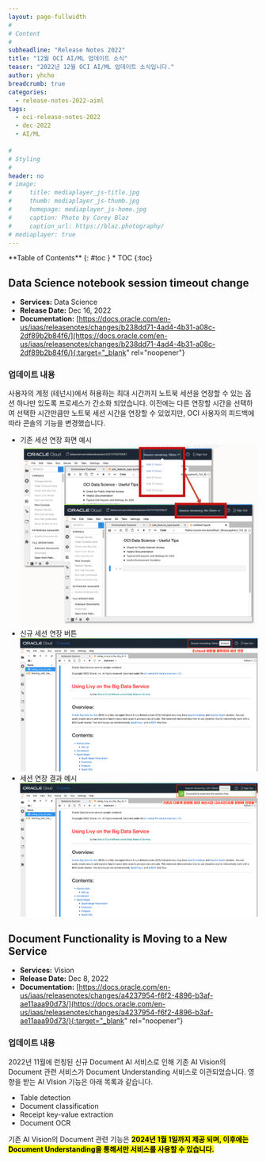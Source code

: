 ```yaml
---
layout: page-fullwidth
#
# Content
#
subheadline: "Release Notes 2022"
title: "12월 OCI AI/ML 업데이트 소식"
teaser: "2022년 12월 OCI AI/ML 업데이트 소식입니다."
author: yhcho
breadcrumb: true
categories:
  - release-notes-2022-aiml
tags:
  - oci-release-notes-2022
  - dec-2022
  - AI/ML
  
#
# Styling
#
header: no
# image:
#     title: mediaplayer_js-title.jpg
#     thumb: mediaplayer_js-thumb.jpg
#     homepage: mediaplayer_js-home.jpg
#     caption: Photo by Corey Blaz
#     caption_url: https://blaz.photography/
# mediaplayer: true
---
```

 
<div class="panel radius" markdown="1">
**Table of Contents**
{: #toc }
*  TOC
{:toc}
</div>

## Data Science notebook session timeout change
* **Services:** Data Science
* **Release Date:** Dec 16, 2022
* **Documentation:** [https://docs.oracle.com/en-us/iaas/releasenotes/changes/b238dd71-4ad4-4b31-a08c-2df89b2b84f6/](https://docs.oracle.com/en-us/iaas/releasenotes/changes/b238dd71-4ad4-4b31-a08c-2df89b2b84f6/){:target="_blank" rel="noopener"}

### 업데이트 내용
사용자의 계정 (테넌시)에서 허용하는 최대 시간까지 노트북 세션을 연장할 수 있는 옵션 하나만 있도록 프로세스가 간소화 되었습니다. 
이전에는 다른 연장할 시간을 선택하여 선택한 시간만큼만 노트북 세션 시간을 연장할 수 있었지만, OCI 사용자의 피드백에 따라 콘솔의 기능을 변경했습니다.

* 기존 세션 연장 화면 예시
  ![](/assets/img/aiml/2022/release-note/notebook-session-1.png)
* 신규 세션 연장 버튼
  ![](/assets/img/aiml/2022/release-note/notebook-session-2.png)
* 세션 연장 결과 예시
  ![](/assets/img/aiml/2022/release-note/notebook-session-3.png)


## Document Functionality is Moving to a New Service
* **Services:** Vision
* **Release Date:** Dec 8, 2022
* **Documentation:** [https://docs.oracle.com/en-us/iaas/releasenotes/changes/a4237954-f6f2-4896-b3af-ae11aaa90d73/](https://docs.oracle.com/en-us/iaas/releasenotes/changes/a4237954-f6f2-4896-b3af-ae11aaa90d73/){:target="_blank" rel="noopener"}


### 업데이트 내용
2022년 11월에 런칭된 신규 Document AI 서비스로 인해 기존 AI Vision의 Document 관련 서비스가 Document Understanding 서비스로 이관되었습니다.
영향을 받는 AI VIsion 기능은 아래 목록과 같습니다.
- Table detection
- Document classification
- Receipt key-value extraction
- Document OCR

기존 AI Vision의 Document 관련 기능은 <mark><b>2024년 1월 1일까지 제공 되며, 이후에는 Document Understanding을 통해서만 서비스를 사용할 수 있습니다.</b></mark>

